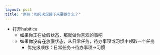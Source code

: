 ```yaml
---
layout: post
title: "原则：如何决定接下来要做什么？"
---
```


- 打开habitica
  - 如果你正在放假状态，那就做你喜欢的事吧
  - 如果你没有在放假状态，从日常任务，待办事项或习惯中领取一个任务
    - 优先级顺序：日常任务->待办事项->习惯
